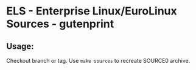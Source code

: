 # ELS - Enterprise Linux/EuroLinux Sources - gutenprint
 
## Usage:
  Checkout branch or tag. Use `make sources` to recreate  SOURCE0 archive.
